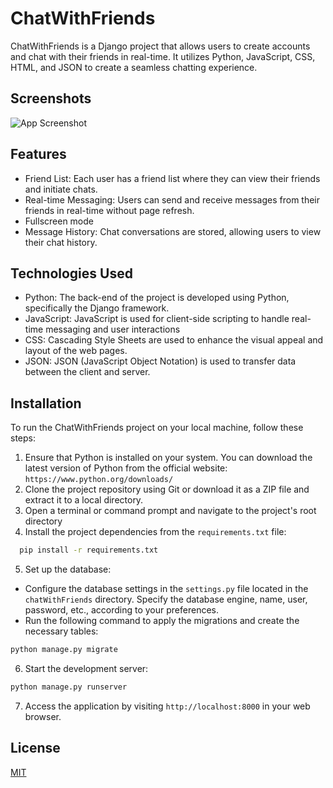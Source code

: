
# ChatWithFriends

ChatWithFriends is a Django project that allows users to create accounts and chat with their friends in real-time. It utilizes Python, JavaScript, CSS, HTML, and JSON to create a seamless chatting experience.


## Screenshots

![App Screenshot]()


## Features

- Friend List: Each user has a friend list where they can view their friends and initiate chats.
- Real-time Messaging: Users can send and receive messages from their friends in real-time without page refresh.
- Fullscreen mode
- Message History: Chat conversations are stored, allowing users to view their chat history.


## Technologies Used

- Python: The back-end of the project is developed using Python, specifically the Django framework.
- JavaScript: JavaScript is used for client-side scripting to handle real-time messaging and user interactions
- CSS: Cascading Style Sheets are used to enhance the visual appeal and layout of the web pages.
- JSON: JSON (JavaScript Object Notation) is used to transfer data between the client and server.
## Installation

To run the ChatWithFriends project on your local machine, follow these steps:

1. Ensure that Python is installed on your system. You can download the latest version of Python from the official website: `https://www.python.org/downloads/`
2. Clone the project repository using Git or download it as a ZIP file and extract it to a local directory.
3. Open a terminal or command prompt and navigate to the project's root directory
4. Install the project dependencies from the `requirements.txt` file:
```bash
  pip install -r requirements.txt

```
    
5. Set up the database:
- Configure the database settings in the `settings.py` file located in the `chatWithFriends` directory. Specify the database engine, name, user, password, etc., according to your preferences.
- Run the following command to apply the migrations and create the necessary tables:
```bash
python manage.py migrate
```
6. Start the development server:
```bash
python manage.py runserver
```
7. Access the application by visiting `http://localhost:8000` in your web browser.

## License

[MIT](https://choosealicense.com/licenses/mit/)


